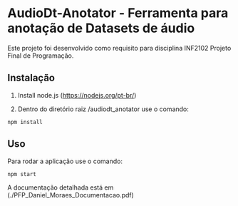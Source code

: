 # AudioDt-Anotator - Ferramenta para anotação de Datasets de áudio

Este projeto foi desenvolvido como requisito para disciplina INF2102 Projeto Final de Programação.

## Instalação

1. Install node.js (https://nodejs.org/pt-br/)

2. Dentro do diretório raiz /audiodt_anotator use o comando:
```
npm install
```

## Uso

Para rodar a aplicação use o comando:
```
npm start
```

A documentação detalhada está em (./PFP_Daniel_Moraes_Documentacao.pdf)